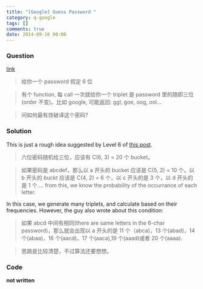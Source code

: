 ```yaml
---
title: "[Google] Guess Password "
category: q-google
tags: []
comments: true
date: 2014-09-16 00:00
---
```



### Question

[link](http://www.mitbbs.com/article_t/JobHunting/32658281.html)

> 给你一个 password 假定 6 位

> 有个 function, 每 call 一次就给你一个 triplet 是 password 里的随即三位(order 不变)。比如 google, 可能返回: ggl, goe, oog, ool...

> 问如何最有效破译这个密码?

### Solution

This is just a rough idea suggested by Level 6 of [this post](http://www.mitbbs.com/article_t/JobHunting/32658281.html).

> 六位密码随机给三位，应该有 C(6, 3) = 20 个 bucket。

> 如果密码是 abcdef，那么以 a 开头的 bucket 应该是 C(5, 2) = 10 个。以 b 开头的 buckt 应该是 C(4, 2) = 6 个，以 c 开头的是 3 个，以 d 开头的是 1 个.... from this, we know the probability of the occurrance of each letter.

In this case, we generate many triplets, and calculate based on their frequencies. However, the guy also wrote about this condition:

> 如果 abcd 中间有相同(there are same letters in the 6-char password)，那么就会出现以 a 开头的是 11 个（abca)，13 个(abad)，14 个(abaa)，16 个(aacd)，17 个(aaca),19 个(aaad)或者 20 个(aaaa).

> 思路是比较清楚，不过算法还要想想。

### Code

**not written**
